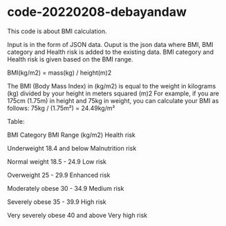 # code-20220208-debayandaw

This code is about BMI calculation. 

Input is in the form of JSON data.
Ouput is the json data where BMI, BMI category and Health risk is added to the existing data. BMI category and Health risk is given based on the BMI range.

BMI(kg/m2) = mass(kg) / height(m)2

The BMI (Body Mass Index) in (kg/m2) is equal to the weight in kilograms (kg) divided by your height in meters squared (m)2
For example, if you are 175cm  (1.75m) in height and 75kg in weight, you can calculate your BMI as follows: 75kg / (1.75m²) = 24.49kg/m²

Table:

BMI Category      BMI Range (kg/m2)          Health risk

Underweight      18.4 and below             Malnutrition risk

Normal weight    18.5 - 24.9                Low risk

Overweight       25 - 29.9                  Enhanced risk

Moderately obese 30 - 34.9                  Medium risk

Severely obese   35 - 39.9                  High risk

Very severely obese 40 and above            Very high risk
